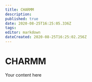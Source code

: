 ```yaml
---
title: CHARMM
description: 
published: true
date: 2020-08-25T16:25:05.336Z
tags: 
editor: markdown
dateCreated: 2020-08-25T16:25:02.256Z
---
```


# CHARMM
Your content here